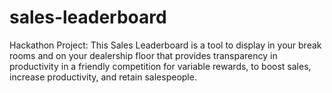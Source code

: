 # sales-leaderboard
Hackathon Project: This Sales Leaderboard is a tool to display in your break rooms and on your dealership floor that provides transparency in productivity in a friendly competition for variable rewards, to boost sales, increase productivity, and retain salespeople.
